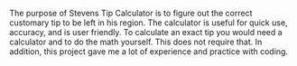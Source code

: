 The purpose of Stevens Tip Calculator is to figure out the correct customary tip to be left in his region. The calculator is useful for quick use, accuracy, and is user friendly. To calculate an exact tip you would need a calculator and to do the math yourself. This does not require that. In addition, this project gave me a lot of experience and practice with coding. 
